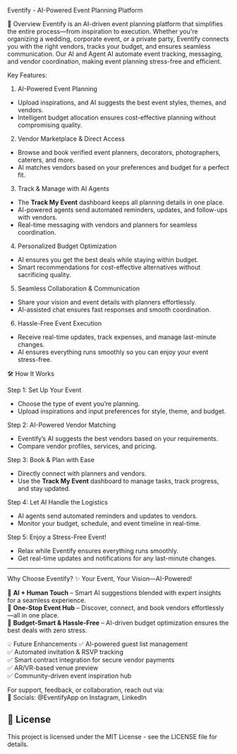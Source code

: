 Eventify - AI-Powered Event Planning Platform

📌 Overview
Eventify is an AI-driven event planning platform that simplifies the entire process—from inspiration to execution. Whether you're organizing a wedding, corporate event, or a private party, Eventify connects you with the right vendors, tracks your budget, and ensures seamless communication. Our AI and Agent AI automate event tracking, messaging, and vendor coordination, making event planning stress-free and efficient.



Key Features: 

1. AI-Powered Event Planning
- Upload inspirations, and AI suggests the best event styles, themes, and vendors.
- Intelligent budget allocation ensures cost-effective planning without compromising quality.

2. Vendor Marketplace & Direct Access
- Browse and book verified event planners, decorators, photographers, caterers, and more.
- AI matches vendors based on your preferences and budget for a perfect fit.

3. Track & Manage with AI Agents
- The **Track My Event** dashboard keeps all planning details in one place.
- AI-powered agents send automated reminders, updates, and follow-ups with vendors.
- Real-time messaging with vendors and planners for seamless coordination.

4. Personalized Budget Optimization
- AI ensures you get the best deals while staying within budget.
- Smart recommendations for cost-effective alternatives without sacrificing quality.

5. Seamless Collaboration & Communication
- Share your vision and event details with planners effortlessly.
- AI-assisted chat ensures fast responses and smooth coordination.

6. Hassle-Free Event Execution
- Receive real-time updates, track expenses, and manage last-minute changes.
- AI ensures everything runs smoothly so you can enjoy your event stress-free.

🛠️ How It Works

Step 1: Set Up Your Event
- Choose the type of event you’re planning.
- Upload inspirations and input preferences for style, theme, and budget.

Step 2: AI-Powered Vendor Matching
- Eventify’s AI suggests the best vendors based on your requirements.
- Compare vendor profiles, services, and pricing.

Step 3: Book & Plan with Ease
- Directly connect with planners and vendors.
- Use the **Track My Event** dashboard to manage tasks, track progress, and stay updated.

Step 4: Let AI Handle the Logistics
- AI agents send automated reminders and updates to vendors.
- Monitor your budget, schedule, and event timeline in real-time.

Step 5: Enjoy a Stress-Free Event!
- Relax while Eventify ensures everything runs smoothly.
- Get real-time updates and notifications for any last-minute changes.

---

 Why Choose Eventify?
✨ Your Event, Your Vision—AI-Powered!

🔹 **AI + Human Touch** – Smart AI suggestions blended with expert insights for a seamless experience.  
🔹 **One-Stop Event Hub** – Discover, connect, and book vendors effortlessly—all in one place.  
🔹 **Budget-Smart & Hassle-Free** – AI-driven budget optimization ensures the best deals with zero stress.  


💡 Future Enhancements
✅ AI-powered guest list management  
✅ Automated invitation & RSVP tracking  
✅ Smart contract integration for secure vendor payments  
✅ AR/VR-based venue preview  
✅ Community-driven event inspiration hub  

For support, feedback, or collaboration, reach out via:  
📱 Socials: @EventifyApp on Instagram, LinkedIn  


## 📜 License
This project is licensed under the MIT License - see the LICENSE file for details.

